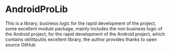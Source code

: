 # AndroidProLib
This is a library, business logic for the rapid development of the project, some excellent module package, mainly includes the non business logic of the Android project, for the rapid development of the Android project, which contains okhttputils excellent library, the author provides thanks to open source GitHub
